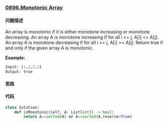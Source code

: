 ### [0896.Monotonic Array](https://leetcode-cn.com/problems/monotonic-array/)

#### 问题描述

An array is monotonic if it is either monotone increasing or monotone decreasing.
An array A is monotone increasing if for all i <= j, A[i] <= A[j].  An array A is monotone decreasing if for all i <= j, A[i] >= A[j].
Return true if and only if the given array A is monotonic.


**Example:**
```python
Input: [1,2,2,3]
Output: true
```

#### 思路

#### 代码

```python
class Solution:
    def isMonotonic(self, A: List[int]) -> bool:
        return A==sorted(A) or A==sorted(A,reverse=True)
```